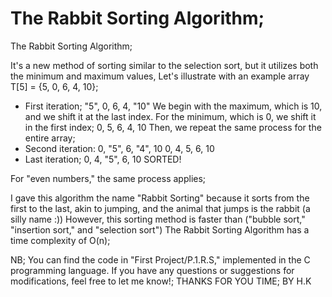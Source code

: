# The Rabbit Sorting Algorithm;
The Rabbit Sorting Algorithm;

It's a new method of sorting similar to the selection sort, but it utilizes both the minimum and maximum values, Let's illustrate with an example array T[5] = {5, 0, 6, 4, 10};
- First iteration;
"5", 0, 6, 4, "10"
We begin with the maximum, which is 10, and we shift it at the last index. For the minimum, which is 0, we shift it in the first index;
0, 5, 6, 4, 10
Then, we repeat the same process for the entire array;
- Second iteration:
0, "5", 6, "4", 10
0, 4, 5, 6, 10
- Last iteration;
0, 4, "5", 6, 10
SORTED!




For "even numbers," the same process applies;




I gave this algorithm the name "Rabbit Sorting" because it sorts from the first to the last, akin to jumping, and the animal that jumps is the rabbit (a silly name :)) However, this sorting method is faster than ("bubble sort," "insertion sort," and "selection sort") The Rabbit Sorting Algorithm has a time complexity of O(n);









NB;
You can find the code in "First Project/P.1.R.S," implemented in the C programming language. If you have any questions or suggestions for modifications, feel free to let me know!;
THANKS FOR YOU TIME;
BY H.K
